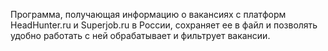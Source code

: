 Программа, получающая  информацию о вакансиях с  платформ HeadHunter.ru  и Superjob.ru
в России, сохраняет ее в файл и позволять удобно работать с ней обрабатывает и фильтрует вакансии.